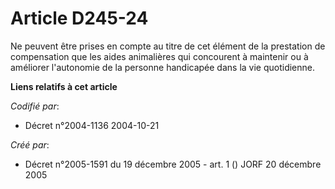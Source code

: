 # Article D245-24

Ne peuvent être prises en compte au titre de cet élément de la prestation de compensation que les aides animalières qui
concourent à maintenir ou à améliorer l'autonomie de la personne handicapée dans la vie quotidienne.

**Liens relatifs à cet article**

_Codifié par_:

  - Décret n°2004-1136 2004-10-21

_Créé par_:

  - Décret n°2005-1591 du 19 décembre 2005 - art. 1 () JORF 20 décembre 2005
